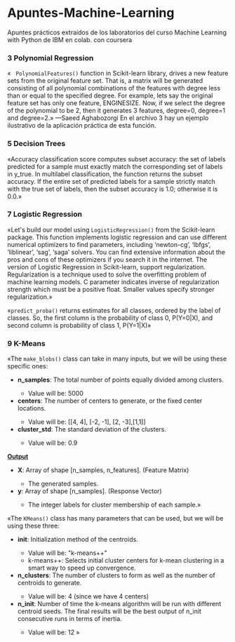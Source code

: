 # Apuntes-Machine-Learning
Apuntes prácticos extraídos de los laboratorios del curso Machine Learning with Python de IBM en colab. con coursera

### 3 Polynomial Regression
« <code> PolynomialFeatures()</code> function in Scikit-learn library, drives a new feature sets from the original feature set. That is, a matrix will be generated consisting of all polynomial combinations of the features with degree less than or equal to the specified degree. For example, lets say the original feature set has only one feature, ENGINESIZE. Now, if we select the degree of the polynomial to be 2, then it generates 3 features, degree=0, degree=1 and degree=2.» —Saeed Aghabozorgi
En el archivo 3 hay un ejemplo ilustrativo de la aplicación práctica de esta función.


### 5 Decision Trees
«Accuracy classification score computes subset accuracy: the set of labels predicted for a sample must exactly match the corresponding set of labels in y_true.
In multilabel classification, the function returns the subset accuracy. If the entire set of predicted labels for a sample strictly match with the true set of labels, then the subset accuracy is 1.0; otherwise it is 0.0.»


### 7 Logistic Regression
«Let's build our model using <code>LogisticRegression()</code> from the Scikit-learn package. This function implements logistic regression and can use different numerical optimizers to find parameters, including ‘newton-cg’, ‘lbfgs’, ‘liblinear’, ‘sag’, ‘saga’ solvers. You can find extensive information about the pros and cons of these optimizers if you search it in the internet.
The version of Logistic Regression in Scikit-learn, support regularization. Regularization is a technique used to solve the overfitting problem of machine learning models. C parameter indicates inverse of regularization strength which must be a positive float. Smaller values specify stronger regularization.»

«<code>predict_proba()</code> returns estimates for all classes, ordered by the label of classes. So, the first column is the probability of class 0, P(Y=0|X), and second column is probability of class 1, P(Y=1|X)»


### 9 K-Means
«The <code>make_blobs()</code> class can take in many inputs, but we will be using these specific ones:
<ul>
    <li> <b>n_samples</b>: The total number of points equally divided among clusters. </li>
    <ul> <li> Value will be: 5000 </li> </ul>
    <li> <b>centers</b>: The number of centers to generate, or the fixed center locations. </li>
    <ul> <li> Value will be: [[4, 4], [-2, -1], [2, -3],[1,1]] </li> </ul>
    <li> <b>cluster_std</b>: The standard deviation of the clusters. </li>
    <ul> <li> Value will be: 0.9 </li> </ul>
</ul>
<b> <u> Output </u> </b>
<ul>
    <li> <b>X</b>: Array of shape [n_samples, n_features]. (Feature Matrix)</li>
    <ul> <li> The generated samples. </li> </ul> 
    <li> <b>y</b>: Array of shape [n_samples]. (Response Vector)</li>
    <ul> <li> The integer labels for cluster membership of each sample.» </li> </ul> 
</ul>

«The <code>KMeans()</code> class has many parameters that can be used, but we will be using these three:

<ul>
    <li> <b>init</b>: Initialization method of the centroids. </li>
    <ul>
        <li> Value will be: "k-means++" </li>
        <li> k-means++: Selects initial cluster centers for k-mean clustering in a smart way to speed up convergence.</li>
    </ul>
    <li> <b>n_clusters</b>: The number of clusters to form as well as the number of centroids to generate. </li>
    <ul> <li> Value will be: 4 (since we have 4 centers)</li> </ul>
    <li> <b>n_init</b>: Number of time the k-means algorithm will be run with different centroid seeds. The final results will be the best output of n_init consecutive runs in terms of inertia. </li>
    <ul> <li> Value will be: 12 »</li> </ul>
</ul>
